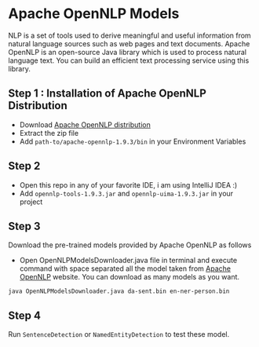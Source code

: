 # Apache OpenNLP Models

NLP is a set of tools used to derive meaningful and useful information from natural language sources such as web pages and text documents. Apache OpenNLP is an open-source Java library which is used to process natural language text. You can build an efficient text processing service using this library.

## Step 1 : Installation of Apache OpenNLP Distribution

 - Download [Apache OpenNLP distribution](https://dlcdn.apache.org/opennlp/opennlp-1.9.3/apache-opennlp-1.9.3-bin.zip)
 - Extract the zip file
 - Add `path-to/apache-opennlp-1.9.3/bin` in your Environment Variables

## Step 2

 - Open this repo in any of your favorite IDE, i am using IntelliJ IDEA :) 
 - Add `opennlp-tools-1.9.3.jar` and `opennlp-uima-1.9.3.jar` in your project

## Step 3

Download the pre-trained models provided by Apache OpenNLP as follows

 - Open OpenNLPModelsDownloader.java file in terminal and execute command with space separated all the model taken from [Apache OpenNLP](http://opennlp.sourceforge.net/models-1.5) website. You can download as many models as you want.
 ```
 java OpenNLPModelsDownloader.java da-sent.bin en-ner-person.bin  
 ```
 
 ## Step 4
 
 Run `SentenceDetection` or `NamedEntityDetection` to test these model.




